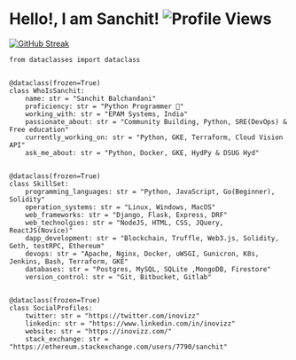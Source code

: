 # Hello!, I am Sanchit! ![Profile Views](https://komarev.com/ghpvc/?username=inovizz&color=brightgreen)

[![GitHub Streak](https://github-readme-streak-stats.herokuapp.com?user=inovizz&theme=bear&hide_border=true&date_format=M%20j%5B%2C%20Y%5D)](https://git.io/streak-stats)

```
from dataclasses import dataclass


@dataclass(frozen=True)
class WhoIsSanchit:
    name: str = "Sanchit Balchandani"
    proficiency: str = "Python Programmer 🐍"
    working_with: str = "EPAM Systems, India"
    passionate_about: str = "Community Building, Python, SRE(DevOps) & Free education"
    currently_working_on: str = "Python, GKE, Terraform, Cloud Vision API"
    ask_me_about: str = "Python, Docker, GKE, HydPy & DSUG Hyd"


@dataclass(frozen=True)
class SkillSet:
    programming_languages: str = "Python, JavaScript, Go(Beginner), Solidity"
    operation_systems: str = "Linux, Windows, MacOS"
    web_frameworks: str = "Django, Flask, Express, DRF"
    web_technolgies: str = "NodeJS, HTML, CSS, JQuery, ReactJS(Novice)"
    dapp_development: str = "Blockchain, Truffle, Web3.js, Solidity, Geth, testRPC, Ethereum"
    devops: str = "Apache, Nginx, Docker, uWSGI, Gunicron, K8s, Jenkins, Bash, Terraform, GKE"
    databases: str = "Postgres, MySQL, SQLite ,MongoDB, Firestore"
    version_control: str = "Git, Bitbucket, Gitlab"
 

@dataclass(frozen=True)
class SocialProfiles:
    twitter: str = "https://twitter.com/inovizz"
    linkedin: str = "https://www.linkedin.com/in/inovizz"
    website: str = "https://inovizz.com/"
    stack_exchange: str = "https://ethereum.stackexchange.com/users/7790/sanchit"
 
```
